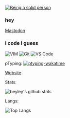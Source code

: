 [![Being a solid person](https://github.com/Beyley/Beyley/workflows/Being%20a%20solid%20person/badge.svg)](https://github.com/Beyley/Beyley/actions?query=workflow%3A%22Being+a+solid+person%22)

### hey

<a rel="me" href="https://fedi.beyleyisnot.moe/@beyley">Mastodon</a>

### i code i guess

![VIM](https://img.shields.io/badge/-VIM-%232C3A42?style=flat-square&logo=vim)
![Git](https://img.shields.io/badge/-Git-%23F05032?style=flat-square&logo=git&logoColor=%23ffffff)
![VS Code](https://img.shields.io/badge/-VSCode-%23007ACC?style=flat-square&logo=visual-studio-code)

pTyping: [![ptyping-wakatime](https://wakatime.com/badge/github/Beyley/pTyping.svg)](https://wakatime.com/badge/github/Beyley/pTyping)

[Website](https://beyleyisnot.moe)

Stats:

![beyley's github stats](https://github-readme-stats.vercel.app/api?username=Beyley&show_icons=true&theme=dracula&layout=compact)


Langs:

![Top Langs](https://github-readme-stats.vercel.app/api/top-langs/?username=Beyley&theme=dracula&layout=compact&exclude_repo=vkd3d,dawn,pspsdk,ppsspp,imgui,zig-gamedev,soloud,SPIRV-Reflect,miniz)
